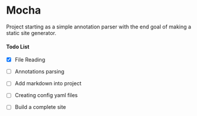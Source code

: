 # Mocha

Project starting as a simple annotation parser with the end goal of making a static site generator.

#### Todo List

- [x] File Reading

- [ ] Annotations parsing

- [ ] Add markdown into project

- [ ] Creating config yaml files

- [ ] Build a complete site
